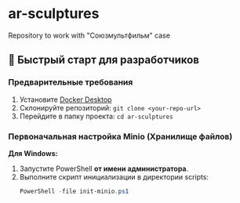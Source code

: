# ar-sculptures
Repository to work with "Союзмультфильм" case

## 🚀 Быстрый старт для разработчиков

### Предварительные требования
1. Установите [Docker Desktop](https://www.docker.com/products/docker-desktop/)
2. Склонируйте репозиторий: `git clone <your-repo-url>`
3. Перейдите в папку проекта: `cd ar-sculptures`

### Первоначальная настройка Minio (Хранилище файлов)
**Для Windows:**
1. Запустите PowerShell **от имени администратора**.
2. Выполните скрипт инициализации в директории scripts:
   ```powershell
   PowerShell -file init-minio.ps1
   ```